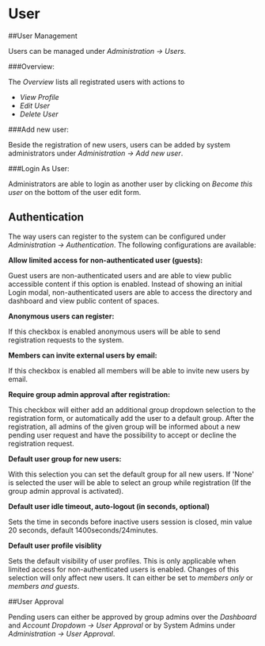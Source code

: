 User
=======
##User Management

Users can be managed under _Administration -> Users_.

###Overview:

The _Overview_ lists all registrated users with actions to 

- _View Profile_
- _Edit User_
- _Delete User_

###Add new user:

Beside the registration of new users, users can be added by system administrators under _Administration -> Add new user_.

###Login As User:

Administrators are able to login as another user by clicking on _Become this user_ on the bottom of the user edit form. 

## Authentication

The way users can register to the system can be configured under _Administration -> Authentication_.
The following configurations are available:

**Allow limited access for non-authenticated user (guests):**

Guest users are non-authenticated users and are able to view public accessible content if this option is enabled. 
Instead of showing an initial Login modal, non-authenticated users are able to access the directory and dashboard and view public content of spaces.

**Anonymous users can register:**

If this checkbox is enabled anonymous users will be able to send registration requests to the system.

**Members can invite external users by email:**

If this checkbox is enabled all members will be able to invite new users by email.

**Require group admin approval after registration:**

This checkbox will either add an additional group dropdown selection to the registration form,
or automatically add the user to a default group. After the registration, all admins of the given group will be informed about a new pending user request
and have the possibility to accept or decline the registration request.

**Default user group for new users:**

With this selection you can set the default group for all new users. If 'None' is selected the user will be able to
select an group while registration (If the group admin approval is activated).

**Default user idle timeout, auto-logout (in seconds, optional)**

Sets the time in seconds before inactive users session is closed, min value 20 seconds, default 1400seconds/24minutes.

**Default user profile visiblity**

Sets the default visibility of user profiles. This is only applicable when limited access for non-authenticated users is enabled.
Changes of this selection will only affect new users. It can either be set to _members only_ or _members and guests_.

##User Approval

Pending users can either be approved by group admins over the _Dashboard_ and _Account Dropdown -> User Approval_ or by System Admins under _Administration -> User Approval_.


